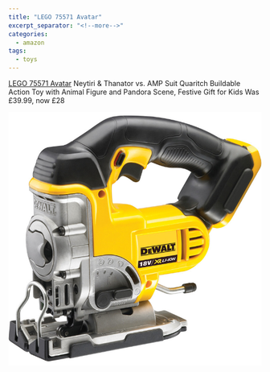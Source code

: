 ```yaml
---
title: "LEGO 75571 Avatar"
excerpt_separator: "<!--more-->"
categories:
  - amazon
tags:
  - toys
---
```

[LEGO 75571 Avatar](https://www.amazon.co.uk/dp/B09QFTH8L4?smid=A3P5ROKL5A1OLE&amp;tag=pepperugc03-21&amp;ascsubtag=2419325086) Neytiri &amp; Thanator vs. AMP Suit Quaritch Buildable Action Toy with
Animal Figure and Pandora Scene, Festive Gift for Kids
Was £39.99, now £28

<img src="/assets/images/92114.jpg" alt="cordless jigsaw from DeWalt" class="align-left">

<!--more-->
